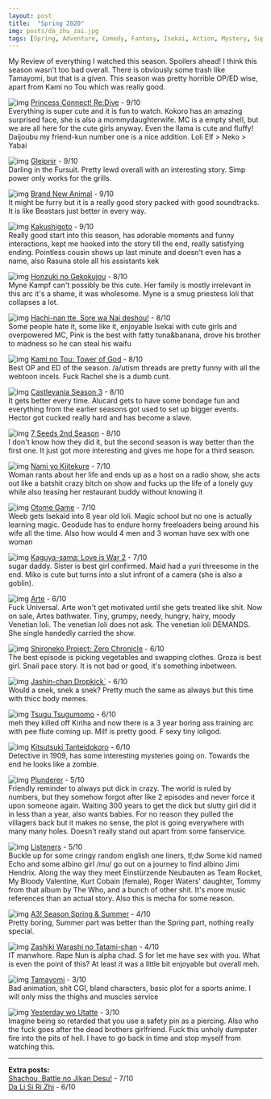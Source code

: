 ```yaml
---
layout: post
title:  "Spring 2020"
img: posts/da_zhu_zai.jpg
tags: [Spring, Adventure, Comedy, Fantasy, Isekai, Action, Mystery, Supernatural, Drama, Family, Shounen, Slice of Life, Loli, Magic, Romance, Seinen, Josei, School Life, Psychological, Historical, Ecchi, Music, Sports]
---
```


My Review of everything I watched this season. Spoilers ahead! I think this season wasn't too bad overall. There is obviously some trash like Tamayomi, but that is a given. This season was pretty horrible OP/ED wise, apart from Kami no Tou which was really good.

![img](..\assets\img\spring2020\pricon.jpg)
[Princess Connect! Re:Dive](https://kitsu.io/anime/princess-connect-redive) - 9/10  
Everything is super cute and it is fun to watch. Kokoro has an amazing surprised face, she is also a mommydaughterwife. MC is a empty shell, but we are all here for the cute girls anyway. Even the llama is cute and fluffy! Daijoubu my friend-kun number one is a nice addition. Loli Elf > Neko > Yabai

![img](..\assets\img\spring2020\gleipnir.jpg)
[Gleipnir](https://kitsu.io/anime/gleipnir) - 9/10  
Darling in the Fursuit. Pretty lewd overall with an interesting story. Simp power only works for the grills.

![img](..\assets\img\spring2020\bna.jpg)
[Brand New Animal](https://kitsu.io/anime/brand-new-animal) - 9/10  
It might be furry but it is a really good story packed with good soundtracks. It is like Beastars just better in every way.

![img](..\assets\img\spring2020\kakushigoto.jpg)
[Kakushigoto](https://kitsu.io/anime/kakushigoto-tv) - 9/10  
Really good start into this season, has adorable moments and funny interactions, kept me hooked into the story till the end, really satisfying ending. Pointless cousin shows up last minute and doesn't even has a name, also Rasuna stole all his assistants kek

![img](..\assets\img\spring2020\honzuki.jpg)
[Honzuki no Gekokujou](https://kitsu.io/anime/honzuki-no-gekokujou-shisho-ni-naru-tame-ni-wa-shudan-wo-erandeiraremasen-2) - 8/10  
Myne Kampf can't possibly be this cute. Her family is mostly irrelevant in this arc it's a shame, it was wholesome. Myne is a smug priestess loli that collapses a lot.

![img](..\assets\img\spring2020\hachinan.jpg)
[Hachi-nan tte, Sore wa Nai deshou!](https://kitsu.io/anime/hachi-nan-tte-sore-wa-nai-desho) - 8/10  
Some people hate it, some like it, enjoyable Isekai with cute girls and overpowered MC, Pink is the best with fatty tuna&banana, drove his brother to madness so he can steal his waifu

![img](..\assets\img\spring2020\towerofgod.jpg)
[Kami no Tou: Tower of God](https://kitsu.io/anime/tower-of-god) - 8/10  
Best OP and ED of the season. /a/utism threads are pretty funny with all the webtoon incels. Fuck Rachel she is a dumb cunt.

![img](..\assets\img\spring2020\castlevania.jpg)
[Castlevania Season 3](hhttps://kitsu.io/anime/castlevania-season-3) - 8/10  
It gets better every time. Alucard gets to have some bondage fun and everything from the earlier seasons got used to set up bigger events. Hector got cucked really hard and has become a slave.

![img](..\assets\img\spring2020\7seeds.jpg)
[7 Seeds 2nd Season](https://kitsu.io/anime/7-seeds-2nd-season) - 8/10  
I don't know how they did it, but the second season is way better than the first one. It just got more interesting and gives me hope for a third season.

![img](..\assets\img\spring2020\nami.jpg)
[Nami yo Kiitekure](https://kitsu.io/anime/nami-yo-kiitekure) - 7/10  
Woman rants about her life and ends up as a host on a radio show, she acts out like a batshit crazy bitch on show and fucks up the life of a lonely guy while also teasing her restaurant buddy without knowing it

![img](..\assets\img\spring2020\otome.jpg)
[Otome Game](https://kitsu.io/anime/otome-game-no-hametsu-flag-shika-nai-akuyaku-reijou-ni-tensei-shiteshimatta) - 7/10  
Weeb gets Isekaid into 8 year old loli. Magic school but no one is actually learning magic. Geodude has to endure horny freeloaders being around his wife all the time. Also how would 4 men and 3 woman have sex with one woman

![img](..\assets\img\spring2020\kaguya.jpg)
[Kaguya-sama: Love is War 2](https://kitsu.io/anime/kaguya-sama-wa-kokurasetai-tensai-tachi-no-renai-zunousen-2) - 7/10  
sugar daddy. Sister is best girl confirmed. Maid had a yuri threesome in the end. Miko is cute but turns into a slut infront of a camera (she is also a goblin).

![img](..\assets\img\spring2020\arte.jpg)
[Arte](https://kitsu.io/anime/arte) - 6/10  
Fuck Universal. Arte won't get motivated until she gets treated like shit. Now on sale, Artes bathwater. Tiny, grumpy, needy, hungry, hairy, moody Venetian loli. The venetian loli does not ask. The venetian loli DEMANDS. She single handedly carried the show.

![img](..\assets\img\spring2020\shiro.jpg)
[Shironeko Project: Zero Chronicle](https://kitsu.io/anime/shironeko-project-zero-chronicle) - 6/10  
The best episode is picking vegetables and swapping clothes. Groza is best girl. Snail pace story. It is not bad or good, it's something inbetween.

![img](..\assets\img\spring2020\jashin.jpg)
[Jashin-chan Dropkick`](https://kitsu.io/anime/jashin-chan-dropkick-2) - 6/10  
Would a snek, snek a snek? Pretty much the same as always but this time with thicc body memes.

![img](..\assets\img\spring2020\tsugu.jpg)
[Tsugu Tsugumomo](https://kitsu.io/anime/tsugu-tsugumomo) - 6/10  
meh they killed off Kiriha and now there is a 3 year boring ass training arc with pee flute coming up. Milf is pretty good. F sexy tiny loligod.

![img](..\assets\img\spring2020\tantei.jpg)
[Kitsutsuki Tanteidokoro](https://kitsu.io/anime/kitsutsuki-tanteidokoro) - 6/10  
Detective in 1909, has some interesting mysteries going on. Towards the end he looks like a zombie.

![img](..\assets\img\spring2020\plunderer.jpg)
[Plunderer](https://kitsu.io/anime/plunderer) - 5/10  
Friendly reminder to always put dick in crazy. The world is ruled by numbers, but they somehow forgot after like 2 episodes and never force it upon someone again. Waiting 300 years to get the dick but slutty girl did it in less than a year, also wants babies. For no reason they pulled the villagers back but it makes no sense, the plot is going everywhere with many many holes. Doesn't really stand out apart from some fanservice.

![img](..\assets\img\spring2020\listeners.jpg)
[Listeners](https://kitsu.io/anime/listeners) - 5/10  
Buckle up for some cringy random english one liners, tl;dw Some kid named Echo and some albino girl /mu/ go out on a journey to find albino Jimi Hendrix. Along the way they meet Einstürzende Neubauten as Team Rocket, My Bloody Valentine, Kurt Cobain (female), Roger Waters' daughter, Tommy from that album by The Who, and a bunch of other shit. It's more music references than an actual story. Also this is mecha for some reason.

![img](..\assets\img\spring2020\a3.jpg)
[A3! Season Spring & Summer](https://kitsu.io/anime/a-three) - 4/10  
Pretty boring, Summer part was better than the Spring part, nothing really special.

![img](..\assets\img\spring2020\zashiki.jpg)
[Zashiki Warashi no Tatami-chan](https://kitsu.io/anime/zashiki-warashi-no-tatami-chan) - 4/10  
IT manwhore. Rape Nun is alpha chad. S for let me have sex with you. What is even the point of this? At least it was a little bit enjoyable but overall meh.

![img](..\assets\img\spring2020\tama.jpg)
[Tamayomi](https://kitsu.io/anime/tamayomi) - 3/10  
Bad animation, shit CGI, bland characters, basic plot for a sports anime. I will only miss the thighs and muscles service

![img](..\assets\img\spring2020\yesterday.jpg)
[Yesterday wo Utatte](https://kitsu.io/anime/yesterday-wo-utatte) - 3/10  
Imagine being so retarded that you use a safety pin as a piercing. Also who the fuck goes after the dead brothers girlfriend. Fuck this unholy dumpster fire into the pits of hell. I have to go back in time and stop myself from watching this.

---

**Extra posts:**  
[Shachou, Battle no Jikan Desu!](https://dreanoranime.github.io/AnimeReviews/2020-07-07/shachou-battle-desu) - 7/10  
[Da Li Si Ri Zhi](https://dreanoranime.github.io/AnimeReviews/2020-07-04/da-li-si-ri-zhi) - 6/10
